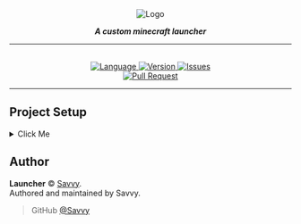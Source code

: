 <div align="center">

<img src="" align="center" alt="Logo">


<strong> <i>A custom minecraft launcher </i> </strong>

<hr>

<br>

<a href="https://github.com/valiantdnd/Launcher">
    <img src="https://img.shields.io/github/languages/top/valiantdnd/Launcher.svg?colorB=f0db4f&style=for-the-badge" alt="Language">
</a>

<a href="https://github.com/valiantdnd/Launcher">
    <img src="https://img.shields.io/github/package-json/v/valiantdnd/Launcher.svg?colorB=Orange&style=for-the-badge" alt="Version">
</a>

<a href="https://github.com/valiantdnd/Launcher/issues">
    <img src="https://img.shields.io/github/issues/valiantdnd/Launcher.svg?style=for-the-badge&colorB=37f149" alt="Issues">
</a>

<br>

<a href="https://github.com/valiantdnd/Launcher/pulls">
    <img src="https://img.shields.io/github/issues-pr/valiantdnd/Launcher.svg?style=for-the-badge&colorB=37f149" alt="Pull Request">
</a>
<hr>
</div>


## Project Setup
<details> <summary> Click Me</summary>

### Install the dependencies
```
npm install
```

### Compiles and hot-reloads for development
```
npm run serve
```

### Compiles and minifies for production
```
npm run build
```

### Run your tests
```
npm run test
```

### Lints and fixes files
```
npm run lint
```

### Customize configuration

See [Configuration Reference](https://cli.vuejs.org/config/).

</details>

## Author

**Launcher** © [Savvy](https://github.com/Savvy).  
Authored and maintained by Savvy.

> GitHub [@Savvy](https://github.com/Savvy)
